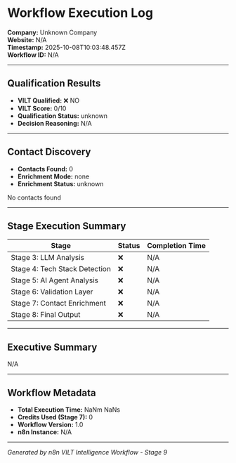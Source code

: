 # Workflow Execution Log
**Company:** Unknown Company  
**Website:** N/A  
**Timestamp:** 2025-10-08T10:03:48.457Z  
**Workflow ID:** N/A

---

## Qualification Results

- **VILT Qualified:** ❌ NO
- **VILT Score:** 0/10
- **Qualification Status:** unknown
- **Decision Reasoning:** N/A





---

## Contact Discovery

- **Contacts Found:** 0
- **Enrichment Mode:** none
- **Enrichment Status:** unknown

No contacts found

---

## Stage Execution Summary

| Stage | Status | Completion Time |
|-------|--------|-----------------|
| Stage 3: LLM Analysis | ❌ | N/A |
| Stage 4: Tech Stack Detection | ❌ | N/A |
| Stage 5: AI Agent Analysis | ❌ | N/A |
| Stage 6: Validation Layer | ❌ | N/A |
| Stage 7: Contact Enrichment | ❌ | N/A |
| Stage 8: Final Output | ❌ | N/A |

---

## Executive Summary

N/A

---

## Workflow Metadata

- **Total Execution Time:** NaNm NaNs
- **Credits Used (Stage 7):** 0
- **Workflow Version:** 1.0
- **n8n Instance:** N/A

---

*Generated by n8n VILT Intelligence Workflow - Stage 9*
